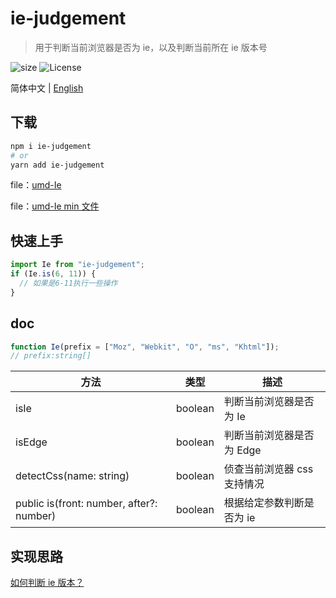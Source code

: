 # ie-judgement

> 用于判断当前浏览器是否为 ie，以及判断当前所在 ie 版本号

![size](https://img.shields.io/badge/Minified%20Size-1.15%20KB-brightgreen) ![License](https://img.shields.io/badge/License-MIT-brightgreen)

简体中文 | [English](/README-English.md)

## 下载

```sh
npm i ie-judgement
# or
yarn add ie-judgement
```

file：[umd-Ie](/dist/main.js)

file：[umd-Ie min 文件](/dist/main.js)

## 快速上手

```js
import Ie from "ie-judgement";
if (Ie.is(6, 11)) {
  // 如果是6-11执行一些操作
}
```

## doc
``` js
function Ie(prefix = ["Moz", "Webkit", "O", "ms", "Khtml"]);
// prefix:string[]
```

| 方法                                     | 类型    | 描述                        |
| ---------------------------------------- | ------- | --------------------------- |
| isIe                                     | boolean | 判断当前浏览器是否为 Ie     |
| isEdge                                   | boolean | 判断当前浏览器是否为 Edge   |
| detectCss(name: string)                  | boolean | 侦查当前浏览器 css 支持情况 |
| public is(front: number, after?: number) | boolean | 根据给定参数判断是否为 ie   |

## 实现思路

[如何判断 ie 版本？](https://juejin.im/post/5d79b8b45188251ecc40d879)
